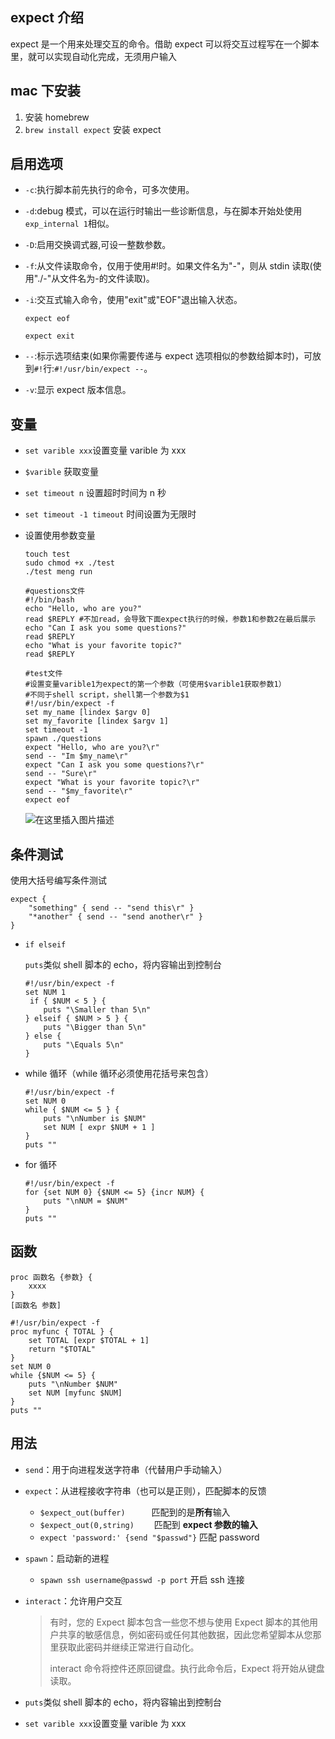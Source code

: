 ## expect 介绍

expect 是一个用来处理交互的命令。借助 expect 可以将交互过程写在一个脚本里，就可以实现自动化完成，无须用户输入

## mac 下安装

1. 安装 homebrew
2. `brew install expect` 安装 expect

## 启用选项

- `-c`:执行脚本前先执行的命令，可多次使用。

- `-d`:debug 模式，可以在运行时输出一些诊断信息，与在脚本开始处使用`exp_internal 1`相似。

- `-D`:启用交换调式器,可设一整数参数。

- `-f`:从文件读取命令，仅用于使用#!时。如果文件名为"-"，则从 stdin 读取(使用"./-"从文件名为-的文件读取)。

- `-i`:交互式输入命令，使用"exit"或"EOF"退出输入状态。

  `expect eof`

  `expect exit`

- `--`:标示选项结束(如果你需要传递与 expect 选项相似的参数给脚本时)，可放到`#!`行:`#!/usr/bin/expect --`。

- `-v`:显示 expect 版本信息。

## 变量

- `set varible xxx`设置变量 varible 为 xxx

- `$varible` 获取变量

- `set timeout n` 设置超时时间为 n 秒

- `set timeout -1 timeout` 时间设置为无限时

- 设置使用参数变量

  ```shell
  touch test
  sudo chmod +x ./test
  ./test meng run
  ```

  ```shell
  #questions文件
  #!/bin/bash
  echo "Hello, who are you?"
  read $REPLY #不加read，会导致下面expect执行的时候，参数1和参数2在最后展示
  echo "Can I ask you some questions?"
  read $REPLY
  echo "What is your favorite topic?"
  read $REPLY
  ```

  ```shell
  #test文件
  #设置变量varible1为expect的第一个参数（可使用$varible1获取参数1）
  #不同于shell script，shell第一个参数为$1
  #!/usr/bin/expect -f
  set my_name [lindex $argv 0]
  set my_favorite [lindex $argv 1]
  set timeout -1
  spawn ./questions
  expect "Hello, who are you?\r"
  send -- "Im $my_name\r"
  expect "Can I ask you some questions?\r"
  send -- "Sure\r"
  expect "What is your favorite topic?\r"
  send -- "$my_favorite\r"
  expect eof
  ```

  ![在这里插入图片描述](https://img-blog.csdnimg.cn/20191209170801787.png?x-oss-process=image/watermark,type_ZmFuZ3poZW5naGVpdGk,shadow_10,text_aHR0cHM6Ly9ibG9nLmNzZG4ubmV0L21lbmdzaGFuZzUyOQ==,size_16,color_FFFFFF,t_70)

## 条件测试

使用大括号编写条件测试

```shell
expect {
    "something" { send -- "send this\r" }
    "*another" { send -- "send another\r" }
}
```

- `if elseif`

  `puts`类似 shell 脚本的 echo，将内容输出到控制台

  ```shell
  #!/usr/bin/expect -f
  set NUM 1
   if { $NUM < 5 } {
      puts "\Smaller than 5\n"
  } elseif { $NUM > 5 } {
      puts "\Bigger than 5\n"
  } else {
      puts "\Equals 5\n"
  }
  ```

- while 循环（while 循环必须使用花括号来包含）

  ```shell
  #!/usr/bin/expect -f
  set NUM 0
  while { $NUM <= 5 } {
      puts "\nNumber is $NUM"
      set NUM [ expr $NUM + 1 ]
  }
  puts ""
  ```

- for 循环

  ```shell
  #!/usr/bin/expect -f
  for {set NUM 0} {$NUM <= 5} {incr NUM} {
      puts "\nNUM = $NUM"
  }
  puts ""
  ```

## 函数

```shell
proc 函数名 {参数} {
	xxxx
}
[函数名 参数]
```

```shell
#!/usr/bin/expect -f
proc myfunc { TOTAL } {
    set TOTAL [expr $TOTAL + 1]
    return "$TOTAL"
}
set NUM 0
while {$NUM <= 5} {
    puts "\nNumber $NUM"
    set NUM [myfunc $NUM]
}
puts ""
```

## 用法

- `send`：用于向进程发送字符串（代替用户手动输入）

- `expect`：从进程接收字符串（也可以是正则），匹配脚本的反馈

  - `$expect_out(buffer)`　　　匹配到的是**所有**输入
  - `$expect_out(0,string)`　　 匹配到 **expect 参数的输入**
  - `expect 'password:' {send "$passwd"}` 匹配 password

- `spawn`：启动新的进程

  - `spawn ssh username@passwd -p port` 开启 ssh 连接

- `interact`：允许用户交互

  > 有时，您的 Expect 脚本包含一些您不想与使用 Expect 脚本的其他用户共享的敏感信息，例如密码或任何其他数据，因此您希望脚本从您那里获取此密码并继续正常进行自动化。
  >
  > interact 命令将控件还原回键盘。执行此命令后，Expect 将开始从键盘读取。

- `puts`类似 shell 脚本的 echo，将内容输出到控制台

- `set varible xxx`设置变量 varible 为 xxx
